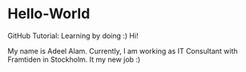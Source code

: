 # Hello-World
GitHub Tutorial: Learning by doing :)
Hi!

My name is Adeel Alam. Currently, I am working as IT Consultant with Framtiden in Stockholm.
It my new job :)
